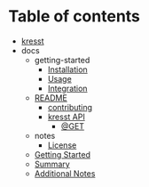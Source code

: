 # Table of contents

* [kresst](README.md)
* docs
  * getting-started
    * [Installation](docs/getting-started/installation.md)
    * [Usage](docs/getting-started/usage.md)
    * [Integration](docs/getting-started/integration.md)
  * [README](docs/developers/README.md)
    * [contributing](docs/developers/contributing.md)
    * [kresst API](docs/developers/api/README.md)
      * [@GET](docs/developers/api/get.md)
  * notes
    * [License](docs/notes/license.md)
  * [Getting Started](docs/getting-started-1.md)
  * [Summary](docs/summary.md)
  * [Additional Notes](docs/notes-1.md)
